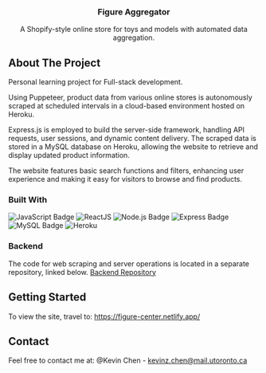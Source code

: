 <!-- PROJECT LOGO 
<br />
<div align="center">
  <a href="https://github.com/github_username/repo_name">
    <img src="images/logo.png" alt="Logo" width="80" height="80">
  </a>
-->

<h3 align="center">Figure Aggregator</h3>

  <p align="center">
   A Shopify-style online store for toys and models with automated data aggregation.
    <br />


<!-- ABOUT THE PROJECT -->
## About The Project
Personal learning project for Full-stack development.

Using Puppeteer, product data from various online stores is autonomously scraped at scheduled intervals in a cloud-based environment hosted on Heroku.

Express.js is employed to build the server-side framework, handling API requests, user sessions, and dynamic content delivery. The scraped data is stored in a MySQL database on Heroku, allowing the website to retrieve and display updated product information.

The website features basic search functions and filters, enhancing user experience and making it easy for visitors to browse and find products.

### Built With

![JavaScript Badge](https://img.shields.io/badge/JavaScript-F7DF1E?logo=javascript&logoColor=000&style=for-the-badge)
![ReactJS](https://img.shields.io/badge/-ReactJs-61DAFB?logo=react&logoColor=white&style=for-the-badge)
![Node.js Badge](https://img.shields.io/badge/Node.js-393?logo=nodedotjs&logoColor=fff&style=for-the-badge)
![Express Badge](https://img.shields.io/badge/Express-000?logo=express&logoColor=fff&style=for-the-badge)
 ![MySQL Badge](https://img.shields.io/badge/MySQL-4479A1?logo=mysql&logoColor=fff&style=for-the-badge)
 ![Heroku](https://img.shields.io/static/v1?style=for-the-badge&message=Heroku&color=430098&logo=Heroku&logoColor=FFFFFF&label=)

### Backend

The code for web scraping and server operations is located in a separate repository, linked below.
[Backend Repository](https://github.com/kcccr123/figure-aggregator-backend)

<!-- GETTING STARTED -->
## Getting Started

To view the site, travel to: https://figure-center.netlify.app/

<!-- CONTACT -->
## Contact
Feel free to contact me at:
@Kevin Chen - kevinz.chen@mail.utoronto.ca

